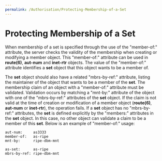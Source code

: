 ```yaml
---
permalink: /Authorisation/Protecting-Membership-of-a-Set
---
```


# Protecting Membership of a Set

When membership of a set is specified through the use of the "member-of:" attribute, the server checks the validity of the membership when creating or modifying a member object. This "member-of:" attribute can be used in **route(6)**, **aut-num** and **inet-rtr** objects. The value of the "member-of:" attribute identifies a **set** object that this object wants to be a member of.

The **set** object should also have a related "mbrs-by-ref:" attribute, listing the maintainer of the object that wants to be a member of the **set**. The membership claim 
of an object with a "member-of:" attribute must be validated. Validation occurs by matching a "mnt-by:" attribute of the object with one of the "mbrs-by-ref:" attributes 
of the **set** object. If the claim is not valid at the time of creation or modification of a member object (**route(6)**, **aut-num** or **inet-rtr**), the operation
fails. If a **set** object has no "mbrs-by-ref:" attributes, the **set** is defined explicitly by the "members:" attributes in the **set** object. In this case, no other 
object can validate a claim to be a member of this **set**. Below is an example of "member-of:" usage:

    aut-num:     as3333
    member-of:   as-ripe
    mnt-by:      ripe-dbm-mnt

    as-set:      as-ripe
    mbrs-by-ref: ripe-dbm-mnt